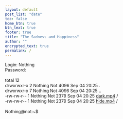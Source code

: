 ```yaml
---
layout: default
post_list: "date"
toc: false
home_btn: true
btn_text: true
footer: true
title: "The Sadness and Happiness"
author: ""
encrypted_text: true
permalink: /
---
```


Login: Nothing<br>
Password:<br>
<br>
total 12<br>
drwxrwxr-x 2 Nothing Not 4096 Sep 04 20:25 .<br>
drwxrwxr-x 7 Nothing Not 4096 Sep 04 20:25 ..<br>
-rw-rw-r-- 1 Nothing Not 2379 Sep 04 20:25  <a href="https://www.ileg.al/amnesia/dark.mp4">dark.mp4</a> /<br>
-rw-rw-r-- 1 Nothing Not 2379 Sep 04 20:25  <a href="https://www.ileg.al/amnesia/hide.mp4">hide.mp4</a> /<br>
<br>
Nothing@not:~$<br>

<p class="encrypted" id="Zx+1dUp3W9zIn+h2QV5JPQfBowXCu1KdJ6r8N3VQgOaTd3Nh13SW+WBJ1ZneheuKcXLvp+slE8OKmRNJUWj6UCP1XLT7FqAF8KuoQqjHz9woSFKjEU9ys2t3cnp4I210YMPQIhFUhF151Q6/OuL2z9wGrKfVk0b8B21cAJWvSCSI22R30cMDudh6MD6o5sn6XMpCmfYjiUH4QvVXDWj4DwulMUIeB49RwbZUTPMxVkAilqar88Gcv9bqIdaJ/K2k8qafXjCf0owZOmmpC8+pGev8HElKmYF8SPYh1q59YqNBi4r/PMvHQ2wa5rlx3teff7Tlr8ZBCTNIBCMTnOaIzfeBs3bQxu9/c96OGyje6493IuV0nKzLEWUF9AOo3lacnfR8eee/o9F/sumv/DYpmr2w=="></p>
